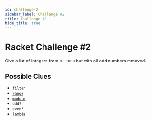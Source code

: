 ```yaml
---
id: challenge-2
sidebar_label: Challenge #2
title: Challenge #2
hide_title: true
---
```


# Racket Challenge #2

Give a list of integers from `0..1000` but with all odd numbers removed.

## Possible Clues
* [`filter`](function-sequence.md)
* [`range`](function-sequence.md)
* [`modulo`](arithmetic-advanced.md)
* `odd?`
* `even?`
* [`lambda`](lambda.md)
